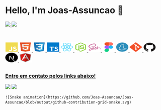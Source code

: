 # Hello, I'm Joas-Assuncao 🤙

<div style="display: flex;">
    <a href="https://github.com/joas-assuncao">
    <img height="180em" src="https://github-readme-stats.vercel.app/api?username=joas-assuncao&show_icons=true&theme=tokyonight&include_all_commits=true&count_private=true"/>
    <img height="180em" src="https://github-readme-stats.vercel.app/api/top-langs/?username=joas-assuncao&layout=compact&langs_count=6&theme=tokyonight"/>
</div>
<div style="margin-top: 30px; margin-bottom: 30px;"><br>
    <img alt="JS" height="30" width="40" src="https://raw.githubusercontent.com/devicons/devicon/master/icons/javascript/javascript-plain.svg">
    <img alt="HTML" height="30" width="40" src="https://raw.githubusercontent.com/devicons/devicon/master/icons/html5/html5-original.svg">
    <img alt="CSS" height="30" width="40" src="https://raw.githubusercontent.com/devicons/devicon/master/icons/css3/css3-original.svg">
    <img alt="TS" height="30" width="40" src="https://raw.githubusercontent.com/devicons/devicon/master/icons/typescript/typescript-original.svg">
    <img alt="React" height="30" width="40" src="https://raw.githubusercontent.com/devicons/devicon/master/icons/react/react-original.svg">
    <img alt="Node" height="30" width="40" src="https://raw.githubusercontent.com/devicons/devicon/master/icons/nodejs/nodejs-original.svg">
    <img alt="Sass" height="30" width="40" src="https://raw.githubusercontent.com/devicons/devicon/master/icons/sass/sass-original.svg">
    <img alt="Figma" height="30" width="40" src="https://raw.githubusercontent.com/devicons/devicon/master/icons/figma/figma-original.svg">
    <img alt="Yarn" height="30" width="40" src="https://raw.githubusercontent.com/devicons/devicon/master/icons/yarn/yarn-original.svg">
    <img alt="Git" height="30" width="40" src="https://raw.githubusercontent.com/devicons/devicon/master/icons/git/git-original.svg">
    <img alt="Github" height="30" width="40" src="https://raw.githubusercontent.com/devicons/devicon/master/icons/github/github-original.svg">
    <img alt="Next" height="30" width="40" src="https://raw.githubusercontent.com/devicons/devicon/master/icons/nextjs/nextjs-original.svg">
    <img alt="Angular" height="30" width="40" src="https://raw.githubusercontent.com/devicons/devicon/master/icons/angularjs/angularjs-original.svg">
</div>

### Entre em contato pelos links abaixo!

<div> 
    <a href = "mailto:joassalvior@gmail.com"><img src="https://img.shields.io/badge/-Gmail-%23333?style=for-the-badge&logo=gmail&logoColor=white" target="_blank"></a>
    <a href="https://www.linkedin.com/in/Joas-Assuncao/" target="_blank"><img src="https://img.shields.io/badge/-LinkedIn-%230077B5?style=for-the-badge&logo=linkedin&logoColor=white" target="_blank"></a>
    
    ![Snake animation](https://github.com/Joas-Assuncao/Joas-Assuncao/blob/output/github-contribution-grid-snake.svg)

</div>
